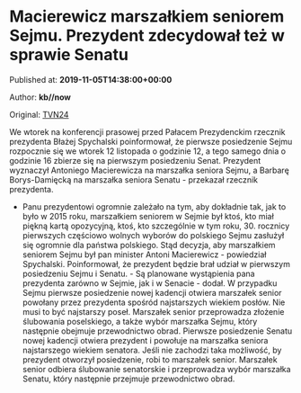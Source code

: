 
# Macierewicz marszałkiem seniorem Sejmu. Prezydent zdecydował też w sprawie Senatu

Published at: **2019-11-05T14:38:00+00:00**

Author: **kb//now**

Original: [TVN24](https://www.tvn24.pl/wiadomosci-z-kraju,3/antoni-macierewicz-marszalkiem-seniorem-sejmu-barbara-borys-damiecka-marszalkiem-seniorem-senatu,983082.html)

We wtorek na konferencji prasowej przed Pałacem Prezydenckim rzecznik prezydenta Błażej Spychalski poinformował, że pierwsze posiedzenie Sejmu rozpocznie się we wtorek 12 listopada o godzinie 12, a tego samego dnia o godzinie 16 zbierze się na pierwszym posiedzeniu Senat.
Prezydent wyznaczył Antoniego Macierewicza na marszałka seniora Sejmu, a Barbarę Borys-Damięcką na marszałka seniora Senatu - przekazał rzecznik prezydenta.
- Panu prezydentowi ogromnie zależało na tym, aby dokładnie tak, jak to było w 2015 roku, marszałkiem seniorem w Sejmie był ktoś, kto miał piękną kartą opozycyjną, ktoś, kto szczególnie w tym roku, 30. rocznicy pierwszych częściowo wolnych wyborów do polskiego Sejmu zasłużył się ogromnie dla państwa polskiego. Stąd decyzja, aby marszałkiem seniorem Sejmu był pan minister Antoni Macierewicz - powiedział Spychalski.
Poinformował, że prezydent będzie brał udział w pierwszym posiedzeniu Sejmu i Senatu. - Są planowane wystąpienia pana prezydenta zarówno w Sejmie, jak i w Senacie - dodał.
W przypadku Sejmu pierwsze posiedzenie nowej kadencji otwiera marszałek senior powołany przez prezydenta spośród najstarszych wiekiem posłów. Nie musi to być najstarszy poseł. Marszałek senior przeprowadza złożenie ślubowania poselskiego, a także wybór marszałka Sejmu, który następnie obejmuje przewodnictwo obrad.
Pierwsze posiedzenie Senatu nowej kadencji otwiera prezydent i powołuje na marszałka seniora najstarszego wiekiem senatora. Jeśli nie zachodzi taka możliwość, by prezydent otworzył posiedzenie, robi to marszałek senior. Marszałek senior odbiera ślubowanie senatorskie i przeprowadza wybór marszałka Senatu, który następnie przejmuje przewodnictwo obrad.
